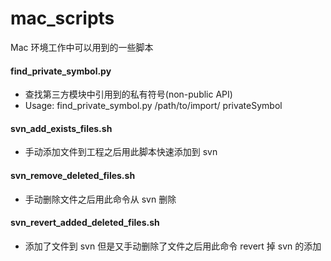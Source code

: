 # mac_scripts
Mac 环境工作中可以用到的一些脚本

#### find_private_symbol.py
- 查找第三方模块中引用到的私有符号(non-public API)
- Usage: find_private_symbol.py /path/to/import/ privateSymbol

#### svn_add_exists_files.sh
- 手动添加文件到工程之后用此脚本快速添加到 svn 

#### svn_remove_deleted_files.sh
- 手动删除文件之后用此命令从 svn 删除

#### svn_revert_added_deleted_files.sh
- 添加了文件到 svn 但是又手动删除了文件之后用此命令 revert 掉 svn 的添加